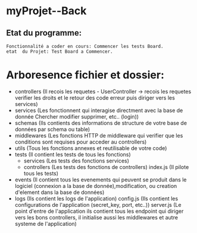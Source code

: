 # myProjet--Back

## Etat du programme:
    Fonctionnalité a coder en cours: Commencer les tests Board.
    etat  du Projet: Test Board a Commencer.

# Arboresence fichier et dossier:
  - controllers       (Il recois les requetes - UserController -> recois les requetes verifier 
                      les droits et le retour des code erreur puis diriger vers les services)
  - services          (Les fonctionnent qui interagise directment avec la base de donnée Chercher
                      modifier supprimer, etc.. (login))
  - schemas           (Ils contients des informations de structure de votre base de données 
                      par schema ou table)
  - middlewares       (Les fonctions HTTP de middleware qui verifier que les conditions sont 
                      requises pour acceder au controllers)
  - utils             (Tous les fonctions annexes et reutilisable de votre code)
  - tests             (Il contient les tests de tous les fonctions)
    - services        (Les tests des fonctions services)
    - controllers     (Les tests des fonctions de controllers)
    index.js          (Il pilote tous les tests)
  - events            (Il contient tous les evenements qui peuvent se produit dans le logiciel
                      (connexion a la base de donnée),modification, ou creation d'element dans
                      la base de données)
  - logs              (Ils contient les logs de l'application)
  config.js           (Ils contient les configurations de l'application (secret_key, port, etc..))
  server.js           (Le  point d'entre de l'application ils contient tous les endpoint 
                      qui diriger vers les bons controllers, il initialise aussi les middlewares 
                      et autre systeme de l'application)